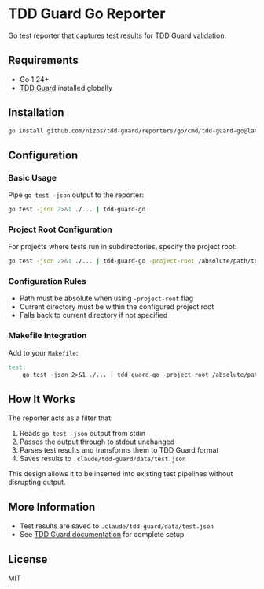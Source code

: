# TDD Guard Go Reporter

Go test reporter that captures test results for TDD Guard validation.

## Requirements

- Go 1.24+
- [TDD Guard](https://github.com/nizos/tdd-guard) installed globally

## Installation

```bash
go install github.com/nizos/tdd-guard/reporters/go/cmd/tdd-guard-go@latest
```

## Configuration

### Basic Usage

Pipe `go test -json` output to the reporter:

```bash
go test -json 2>&1 ./... | tdd-guard-go
```

### Project Root Configuration

For projects where tests run in subdirectories, specify the project root:

```bash
go test -json 2>&1 ./... | tdd-guard-go -project-root /absolute/path/to/project/root
```

### Configuration Rules

- Path must be absolute when using `-project-root` flag
- Current directory must be within the configured project root
- Falls back to current directory if not specified

### Makefile Integration

Add to your `Makefile`:

```makefile
test:
	go test -json 2>&1 ./... | tdd-guard-go -project-root /absolute/path/to/project/root
```

## How It Works

The reporter acts as a filter that:

1. Reads `go test -json` output from stdin
2. Passes the output through to stdout unchanged
3. Parses test results and transforms them to TDD Guard format
4. Saves results to `.claude/tdd-guard/data/test.json`

This design allows it to be inserted into existing test pipelines without disrupting output.

## More Information

- Test results are saved to `.claude/tdd-guard/data/test.json`
- See [TDD Guard documentation](https://github.com/nizos/tdd-guard) for complete setup

## License

MIT

